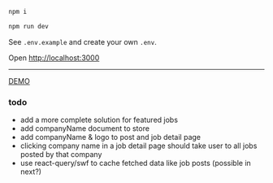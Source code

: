 ```bash
npm i

npm run dev
```

See `.env.example` and create your own `.env`.

Open [http://localhost:3000](http://localhost:3000)

-----------

[DEMO](https://jobs.robins.nu)

### todo
* add a more complete solution for featured jobs
* add companyName document to store
* add companyName & logo to post and job detail page
* clicking company name in a job detail page should take user to all jobs posted by that company
* use react-query/swf to cache fetched data like job posts (possible in next?)
